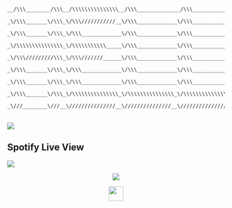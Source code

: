 ```
__/\\\________/\\\__/\\\\\\\\\\\\\\\__/\\\______________/\\\___________________/\\\\\______        
 _\/\\\_______\/\\\_\/\\\///////////__\/\\\_____________\/\\\_________________/\\\///\\\____       
  _\/\\\_______\/\\\_\/\\\_____________\/\\\_____________\/\\\_______________/\\\/__\///\\\__      
   _\/\\\\\\\\\\\\\\\_\/\\\\\\\\\\\_____\/\\\_____________\/\\\______________/\\\______\//\\\_     
    _\/\\\/////////\\\_\/\\\///////______\/\\\_____________\/\\\_____________\/\\\_______\/\\\_    
     _\/\\\_______\/\\\_\/\\\_____________\/\\\_____________\/\\\_____________\//\\\______/\\\__   
      _\/\\\_______\/\\\_\/\\\_____________\/\\\_____________\/\\\______________\///\\\__/\\\____  
       _\/\\\_______\/\\\_\/\\\\\\\\\\\\\\\_\/\\\\\\\\\\\\\\\_\/\\\\\\\\\\\\\\\____\///\\\\\/_____ 
        _\///________\///__\///////////////__\///////////////__\///////////////_______\/////_______
```

<br/>
<img src="https://readme-typing-svg.herokuapp.com/?color=016EEA&height=18&width=300&vCenter=true&lines=Alesta+Gürkan;+Web/App+developer" />




## Spotify Live View
<img src="https://spotify-github-profile.vercel.app/api/view.svg?uid=3gkak6l4drh3z2fy12yw7l3p9&redirect=true][https://spotify-github-profile.vercel.app/api/view.svg?uid=3gkak6l4drh3z2fy12yw7l3p9&cover_image=true&theme=default&show_offline=true&bar_color=000000&bar_color_cover=true" />

<p align="center">
  <img src="https://readme-typing-svg.herokuapp.com/?center=true&vCenter=true&color=016EEA&width=800&lines=Now+we+both+probably+need+to+get+back+to+coding" />
</p>

<p align="center">
  <img height="33.9px" src="https://forthebadge.com/images/badges/built-with-love.svg">
</p>
